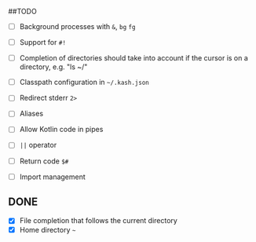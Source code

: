 ##TODO 

- [ ] Background processes with `&`, `bg` `fg`
- [ ] Support for `#!`
- [ ] Completion of directories should take into account if the cursor is on a directory, e.g. "ls ~/<tab>"
- [ ] Classpath configuration in `~/.kash.json`
- [ ] Redirect stderr `2>`
- [ ] Aliases
- [ ] Allow Kotlin code in pipes
- [ ] `||` operator
- [ ] Return code `$#`
- [ ] Import management
 

## DONE

- [X] File completion that follows the current directory
- [X] Home directory `~`
